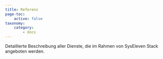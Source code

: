 ```yaml
---
title: Referenz
page-toc:
    active: false
taxonomy:
    category:
        - docs
---
```


Detaillierte Beschreibung aller Dienste, die im Rahmen von SysEleven Stack angeboten werden.
